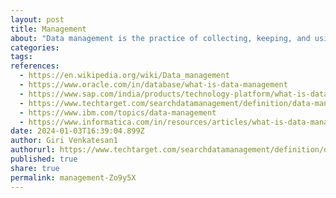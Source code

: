 ```yaml
---
layout: post
title: Management
about: "Data management is the practice of collecting, keeping, and using data securely, efficiently, and cost-effectively. The goal of data management is to help people, organizations, and connected things optimize the use of data within the bounds of policy and regulation so that they can make decisions and take actions that maximize the benefit to the organization. A robust data management strategy is becoming more important than ever as organizations increasingly rely on intangible assets to create value."
categories:
tags:
references:
  - https://en.wikipedia.org/wiki/Data_management
  - https://www.oracle.com/in/database/what-is-data-management
  - https://www.sap.com/india/products/technology-platform/what-is-data-management.htm
  - https://www.techtarget.com/searchdatamanagement/definition/data-management
  - https://www.ibm.com/topics/data-management
  - https://www.informatica.com/in/resources/articles/what-is-data-management.html
date: 2024-01-03T16:39:04.899Z
author: Giri Venkatesan1
authorurl: https://www.techtarget.com/searchdatamanagement/definition/data-management
published: true
share: true
permalink: management-Zo9y5X
---
```

